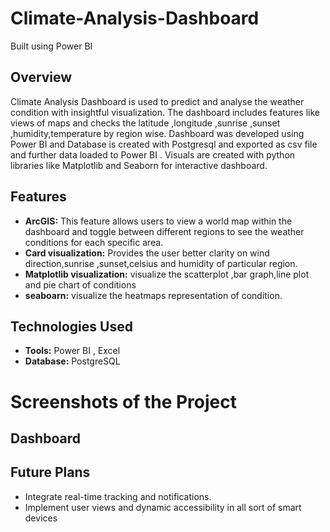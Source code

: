 # Climate-Analysis-Dashboard
Built using Power BI


## Overview
Climate Analysis Dashboard is used to predict and analyse the weather condition with insightful visualization. The dashboard includes features like views of maps and checks the latitude ,longitude ,sunrise ,sunset ,humidity,temperature by region wise. Dashboard was developed using Power BI and Database is created with Postgresql and exported as csv file and further data loaded to Power BI . Visuals are created with python libraries like Matplotlib and Seaborn for interactive dashboard.

## Features
  - **ArcGIS:** This feature allows users to view a world map within the dashboard and toggle between different regions to see the weather conditions for each specific area.
  - **Card visualization:** Provides the user better clarity on wind direction,sunrise ,sunset,celsius and humidity of particular region.
- **Matplotlib visualization:** visualize the scatterplot ,bar graph,line plot and pie chart of conditions
- **seaboarn:** visualize the heatmaps representation of condition.

## Technologies Used
- **Tools:** Power BI , Excel
- **Database:** PostgreSQL

# Screenshots of the Project


## Dashboard


## Future Plans

- Integrate real-time tracking and notifications.
- Implement user views and dynamic accessibility in all sort of smart devices
  

